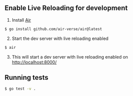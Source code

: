## Enable Live Reloading for development

1. Install [Air](https://github.com/air-verse/air)

```bash
$ go install github.com/air-verse/air@latest
```

2. Start the dev server with live reloading enabled

```bash
$ air
```

3. This will start a dev server with live reloading enabled on [http://localhost:8000/](http://localhost:8000/)

## Running tests

```bash
$ go test -v .
```
